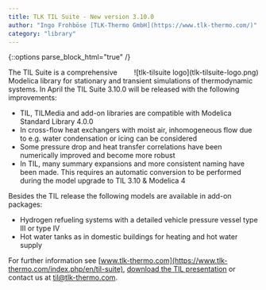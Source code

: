 ```yaml
---
title: TLK TIL Suite - New version 3.10.0
author: "Ingo Frohböse [TLK-Thermo GmbH](https://www.tlk-thermo.com/)"
category: "library"
---
```


{::options parse_block_html="true" /}

<div style="float: right">
![tlk-tilsuite logo](tlk-tilsuite-logo.png)
</div>

The TIL Suite is a comprehensive Modelica library for stationary and transient simulations of thermodynamic systems.
In April the TIL Suite 3.10.0 will be released with the following improvements:

 - TIL, TILMedia and add-on libraries are compatible with Modelica Standard Library 4.0.0
 - In cross-flow heat exchangers with moist air, inhomogeneous flow due to e.g. water condensation or icing can be considered
 - Some pressure drop and heat transfer correlations have been numerically improved and become more robust
 - In TIL, many summary expansions and more consistent naming have been made. This requires an automatic conversion to be performed during the model upgrade to TIL 3.10 & Modelica 4

Besides the TIL release the following models are available in add-on packages:

 - Hydrogen refueling systems with a detailed vehicle pressure vessel type III or type IV
 - Hot water tanks as in domestic buildings for heating and hot water supply


For further information see [www.tlk-thermo.com](https://www.tlk-thermo.com/index.php/en/til-suite), [download the TIL presentation](https://www.tlk-thermo.com/images/tlk/content/presentations/TIL_Suite_EN_2020_August.pdf) or contact us at [til@tlk-thermo.com](mailto:til@tlk-thermo.com).
